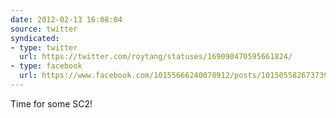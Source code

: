 ```yaml
---
date: 2012-02-13 16:08:04
source: twitter
syndicated:
- type: twitter
  url: https://twitter.com/roytang/statuses/169090470595661824/
- type: facebook
  url: https://www.facebook.com/10155666240078912/posts/10150558267373912
---
```


Time for some SC2!